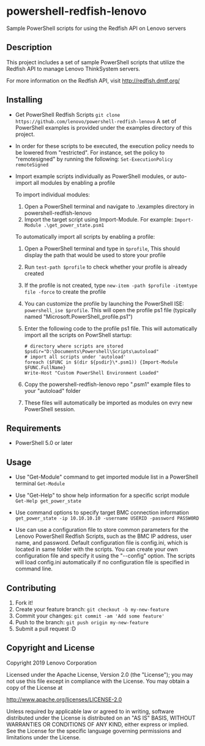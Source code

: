 # powershell-redfish-lenovo

Sample PowerShell scripts for using the Redfish API on Lenovo servers

Description
----------

This project includes a set of sample PowerShell scripts that utilize the Redfish API to manage Lenovo ThinkSystem servers.

For more information on the Redfish API, visit http://redfish.dmtf.org/

Installing
----------

* Get PowerShell Redfish Scripts
  `git clone https://github.com/lenovo/powershell-redfish-lenovo`
  A set of PowerShell examples is provided under the examples directory of this project.

* In order for these scripts to be executed, the execution policy needs to be lowered from "restricted". For instance, set the policy to "remotesigned" by running the following:
  `Set-ExecutionPolicy remoteSigned`

* Import example scripts individually as PowerShell modules, or auto-import all modules by enabling a profile

  To import individual modules:
    1. Open a PowerShell terminal and navigate to .\examples directory in powershell-redfish-lenovo
    2. Import the target script using Import-Module. For example:
    `Import-Module .\get_power_state.psm1`

  To automatically import all scripts by enabling a profile:
    1. Open a PowerShell terminal and type in `$profile`, This should display the path that would be used to store your profile
    2. Run `test-path $profile` to check whether your profile is already created
    3. If the profile is not created, type `new-item -path $profile -itemtype file -force` to create the profile
    4. You can customize the profile by launching the PowerShell ISE: `powershell_ise $profile`. This will open the profile ps1 file (typically named "Microsoft.PowerShell_profile.ps1")
    5. Enter the following code to the profile ps1 file. This will automatically import all the scripts on PowrShell startup:

       ```
       # directory where scripts are stored
       $psdir="D:\Documents\Powershell\Scripts\autoload"
       # import all scripts under 'autoload'
       foreach ($FUNC in $(dir ${psdir}\*.psm1)) {Import-Module $FUNC.FullName}
       Write-Host "Custom PowerShell Environment Loaded"
       ```

    6. Copy the powershell-redfish-lenovo repo ".psm1" example files to your "autoload" folder
    7. These files will automatically be imported as modules on evry new PowerShell session.

Requirements
----------

* PowerShell 5.0 or later

Usage
----------

* Use "Get-Module" command to get imported module list in a PowerShell terminal
  `Get-Module`

* Use "Get-Help" to show help information for a specific script module
  `Get-Help get_power_state`

* Use command options to specify target BMC connection information
  `get_power_state -ip 10.10.10.10 -username USERID -password PASSW0RD`

* Use can use a configuration file to store common parameters for the Lenovo PowerShell Redfish Scripts, such as the BMC IP address, user name, and password. Default configuration file is config.ini, which is located in same folder with the scripts. You can create your own configuration file and specify it using the "--config" option. The scripts will load config.ini automatically if no configuration file is specified in command line.

Contributing
----------

1. Fork it!
2. Create your feature branch: `git checkout -b my-new-feature`
3. Commit your changes: `git commit -am 'Add some feature'`
4. Push to the branch: `git push origin my-new-feature`
5. Submit a pull request :D

Copyright and License
---------------------

Copyright 2019 Lenovo Corporation

Licensed under the Apache License, Version 2.0 (the "License"); you may
not use this file except in compliance with the License. You may obtain
a copy of the License at

http://www.apache.org/licenses/LICENSE-2.0

Unless required by applicable law or agreed to in writing, software
distributed under the License is distributed on an "AS IS" BASIS, WITHOUT
WARRANTIES OR CONDITIONS OF ANY KIND, either express or implied. See the
License for the specific language governing permissions and limitations
under the License.
